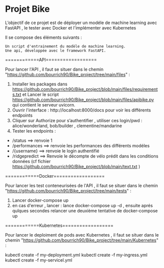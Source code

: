 # Projet Bike
L’objectif de ce projet est de déployer un modéle de machine learning avec FastAPI , le tester avec Docker et l'implémenter avec Kubernetes 

Il se compose des éléments suivants :

    Un script d'entrainement du modèle de machine learning.
    Une api, développée avec le framework FastAPI.


============API==================

Pour lancer l'API , il faut se situer dans le chemin "https://github.com/bourrich90/Bike_project/tree/main/files" :

1. Installer les packages dans https://github.com/bourrich90/Bike_project/blob/main/files/requirements.txt et Lancer le script https://github.com/bourrich90/Bike_project/blob/main/files/apibike.py qui contient le serveur uvicorn.
2. Ouvrir l'interface : http://localhost:8000/docs pour voir les différents endpoints
3. Cliquer sur Authorize pour s’authentifier  , utiliser ces login/pwd : alice/wonderland, bob/builder , clementine/mandarine
4. Tester les endpoints : 
* /status ==> renvoie 1
* /performances ==> renvoie les performances des différents modéles
* /{username} ==> renvoie le login authentifié
* /ridgepredict ==> Renvoie le décompte de vélo prédit dans les conditions données (cf fichier https://github.com/bourrich90/Bike_project/blob/main/text.txt )

============Docker==================

Pour lancer les test conteneurisées de l'API , il faut se situer dans le chemin "https://github.com/bourrich90/Bike_project/tree/main/tests" :

1. Lancer docker-compose up
2. en cas d'erreur , lancer : lance docker-compose up -d , ensuite aprés qulques secondes  relancer une  deuxième tentative de docker-compose up

============Kubernetes==================

Pour lancer le deploiment de pods avec Kubernetes , il faut se situer dans le chemin "https://github.com/bourrich90/Bike_project/tree/main/Kubernetes" :

kubectl create -f my-deployment.yml
kubectl create -f my-ingress.yml
kubectl create -f my-servicel.yml
